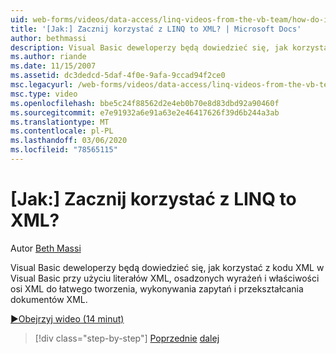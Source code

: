 ```yaml
---
uid: web-forms/videos/data-access/linq-videos-from-the-vb-team/how-do-i-get-started-with-linq-to-xml
title: '[Jak:] Zacznij korzystać z LINQ to XML? | Microsoft Docs'
author: bethmassi
description: Visual Basic deweloperzy będą dowiedzieć się, jak korzystać z kodu XML w Visual Basic przy użyciu literałów XML, osadzonych wyrażeń i właściwości osi XML do tworzenia, wykonywania zapytań i...
ms.author: riande
ms.date: 11/15/2007
ms.assetid: dc3dedcd-5daf-4f0e-9afa-9ccad94f2ce0
msc.legacyurl: /web-forms/videos/data-access/linq-videos-from-the-vb-team/how-do-i-get-started-with-linq-to-xml
msc.type: video
ms.openlocfilehash: bbe5c24f88562d2e4eb0b70e8d83dbd92a90460f
ms.sourcegitcommit: e7e91932a6e91a63e2e46417626f39d6b244a3ab
ms.translationtype: MT
ms.contentlocale: pl-PL
ms.lasthandoff: 03/06/2020
ms.locfileid: "78565115"
---
```

# <a name="how-do-i-get-started-with-linq-to-xml"></a>[Jak:] Zacznij korzystać z LINQ to XML?

Autor [Beth Massi](https://github.com/bethmassi)

Visual Basic deweloperzy będą dowiedzieć się, jak korzystać z kodu XML w Visual Basic przy użyciu literałów XML, osadzonych wyrażeń i właściwości osi XML do łatwego tworzenia, wykonywania zapytań i przekształcania dokumentów XML.

[&#9654;Obejrzyj wideo (14 minut)](https://channel9.msdn.com/Blogs/ASP-NET-Site-Videos/how-do-i-get-started-with-linq-to-xml)

> [!div class="step-by-step"]
> [Poprzednie](how-do-i-upgrade-visual-basic-projects-to-enable-linq.md)
> [dalej](how-do-i-enable-xml-intellisense-and-use-xml-namespaces.md)
